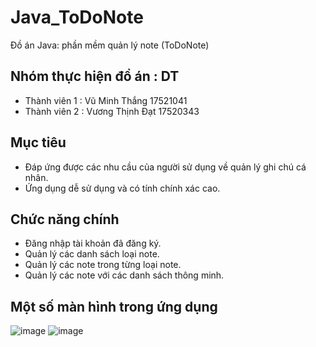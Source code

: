 # Java_ToDoNote
Đồ án Java: phần mềm quản lý note (ToDoNote)

## Nhóm thực hiện đồ án : DT
- Thành viên 1 : Vũ Minh Thắng 17521041
- Thành viên 2 : Vương Thịnh Đạt 17520343

## Mục tiêu
- Đáp ứng được các nhu cầu của người sử dụng về quản lý ghi chú cá nhân.
- Ứng dụng dễ sử dụng và có tính chính xác cao.

## Chức năng chính
- Đăng nhập tài khoản đã đăng ký.
- Quản lý các danh sách loại note.
- Quản lý các note trong từng loại note.
- Quản lý các note với các danh sách thông minh.

## Một số màn hình trong ứng dụng
![image](https://user-images.githubusercontent.com/43744275/71724911-9cc53a80-2e64-11ea-9947-7dcbf6a5cf69.png)
![image](https://user-images.githubusercontent.com/43744275/71724940-b5355500-2e64-11ea-933a-8591e1bd882f.png)
